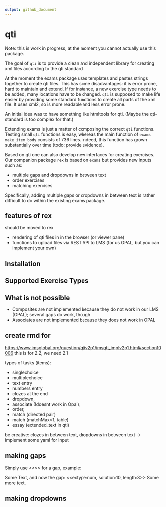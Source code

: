 ```yaml
---
output: github_document
---
```


<!-- README.md is generated from README.Rmd. Please edit that file -->



<!-- badges: start -->
<!-- badges: end -->

# qti

Note: this is work in progress, at the moment you cannot actually use this package.

The goal of `qti` is to provide a clean and independent library for creating xml files according to the qti standard.

At the moment the exams package uses templates and pastes strings together to create qti files. This has some disadvantages: it is error prone, hard to maintain and extend. If for instance, a new exercise type needs to be added, many locations have to be changed. `qti` is supposed to make life easier by providing some standard functions to create all parts of the xml file. It uses xml2, so is more readable and less error prone.

An initial idea was to have something like htmltools for qti. (Maybe the qti-standard is too complex for that.)

Extending exams is just a matter of composing the correct `qti` functions. Testing small `qti` functions is easy, whereas the main function of `exams` `make_item_body` consists of 736 lines. Indeed, this function has grown substantially over time (todo: provide evidence).

Based on qti one can also develop new interfaces for creating exercises. Our companion package `rex` is based on `exams` but provides new inputs such as:

- multiple gaps and dropdowns in between text
- order exercises
- matching exercises

Specifically, adding multiple gaps or dropdowns in between text is rather difficult to do within the existing exams package.

## features of rex

should be moved to rex

- rendering of qti files in in the browser (or viewer pane)
- functions to upload files via REST API to LMS (for us OPAL, but you can implement your own)

## Installation

## Supported Exercise Types

## What is not possible

- Composites are not implemented because they do not work in our LMS (OPAL); several gaps do work, though
- Associates are not implemented because they does not work in OPAL

## create rmd for

https://www.imsglobal.org/question/qtiv2p1/imsqti_implv2p1.html#section10006 this is for 2.2, we need 2.1

types of tasks (items):

* singlechoice
* multiplechoice
* text entry
* numbers entry 
* clozes at the end
* dropdown,
* associate (!doesnt work in Opal),
* order,
* match (directed pair)
* match (matchMax>1, table)
* essay (extended_text in qti)

be creative:
clozes in between text, dropdowns in between text -> implement some yaml for input

## making gaps

Simply use <<>> for a gap, example:

Some Text, and now the gap: <<extype:num, solution:10, length:3>> Some more text.

## making dropdowns

